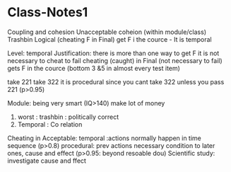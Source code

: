 # Class-Notes1
Coupling and cohesion 
Unacceptable coheion (within module/class)
Trashbin 
Logical
(cheating F in Final) 
get F i the cource - It is temporal 

Level: temporal 
Justification: there is more than one way to get F 
it is not necessary to cheat to fail 
cheating (caught) in Final (not necessary to fail) 
gets F in the cource (bottom 3 &5 in almost every test item)

take 221 
take 322
it is procedural since you cant take 322 unless you pass 221 (p>0.95)

Module: 
being very smart (IQ>140)
make lot of money 

1) worst : trashbin : politically correct 
2) Temporal : Co relation 




Cheating in 
Acceptable:
temporal :actions normally happen in time sequence (p>0.8)
procedural: prev actions necessary condition to later ones, cause and effect (p>0.95: beyond resoable dou)
Scientific study: investigate cause and ffect 
